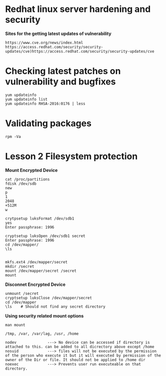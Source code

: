 # Redhat linux server hardening and security
**Sites for the getting latest updates of vulnerability**
```
https://www.cve.org/news/index.html
https://access.redhat.com/security/security-updates/cve)https://access.redhat.com/security/security-updates/cve
```
# Checking latest patches on vulnerability and bugfixes
```
yum updateinfo
yum updateinfo list
yum updateinfo RHSA-2016:0176 | less
```
# Validating packages
```
rpm -Va
```

# Lesson 2 Filesystem protection

**Mount Encrypted Device**
```
cat /proc/partitions
fdisk /dev/sdb
new
p
1
2048
+512M
w
```
```
crytpsetup luksFormat /dev/sdb1
yes
Enter passphrase: 1996

cryptsetup luksOpen /dev/sdb1 secret
Enter passphrase: 1996
cd /dev/mapper/
\ls


mkfs.ext4 /dev/mapper/secret
mkdir /secret
mount /dev/mapper/secret /secret
mount
```
**Disconnet Encrypted Device**
```
unmount /secret
cryptsetup luksClose /dev/mapper/secret
cd /dev/mapper
\ls    # Should not find any secret directory
```
**Using security related mount options**
```
man mount

/tmp, /var, /var/lag, /usr, /home

nodev              ---> No device can be accessed if directory is attached to this. can be added to all dicrectory above except /home
nosuid             ---> files will not be executed by the permission of the person who execute it but it will executed by permission of the owner of the Dir or file. It should not be applied to /home dir
noexec             ---> Prevents user run executeable on that directory.

```
